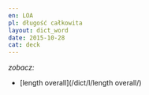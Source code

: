 ```yaml
---
en: LOA
pl: długość całkowita
layout: dict_word
date: 2015-10-28
cat: deck
---
```


*zobacz:*

* [length overall](/dict/l/length overall/)

